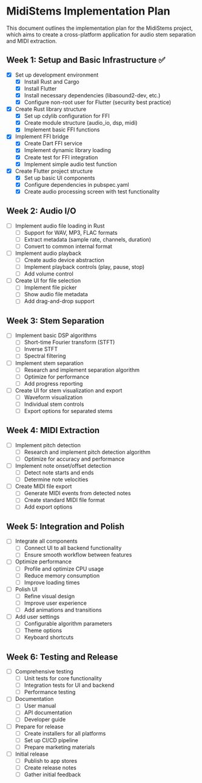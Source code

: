 # MidiStems Implementation Plan

This document outlines the implementation plan for the MidiStems project, which aims to create a cross-platform application for audio stem separation and MIDI extraction.

## Week 1: Setup and Basic Infrastructure ✅

- [x] Set up development environment
  - [x] Install Rust and Cargo
  - [x] Install Flutter
  - [x] Install necessary dependencies (libasound2-dev, etc.)
  - [x] Configure non-root user for Flutter (security best practice)
- [x] Create Rust library structure
  - [x] Set up cdylib configuration for FFI
  - [x] Create module structure (audio_io, dsp, midi)
  - [x] Implement basic FFI functions
- [x] Implement FFI bridge
  - [x] Create Dart FFI service
  - [x] Implement dynamic library loading
  - [x] Create test for FFI integration
  - [x] Implement simple audio test function
- [x] Create Flutter project structure
  - [x] Set up basic UI components
  - [x] Configure dependencies in pubspec.yaml
  - [x] Create audio processing screen with test functionality

## Week 2: Audio I/O

- [ ] Implement audio file loading in Rust
  - [ ] Support for WAV, MP3, FLAC formats
  - [ ] Extract metadata (sample rate, channels, duration)
  - [ ] Convert to common internal format
- [ ] Implement audio playback
  - [ ] Create audio device abstraction
  - [ ] Implement playback controls (play, pause, stop)
  - [ ] Add volume control
- [ ] Create UI for file selection
  - [ ] Implement file picker
  - [ ] Show audio file metadata
  - [ ] Add drag-and-drop support

## Week 3: Stem Separation

- [ ] Implement basic DSP algorithms
  - [ ] Short-time Fourier transform (STFT)
  - [ ] Inverse STFT
  - [ ] Spectral filtering
- [ ] Implement stem separation
  - [ ] Research and implement separation algorithm
  - [ ] Optimize for performance
  - [ ] Add progress reporting
- [ ] Create UI for stem visualization and export
  - [ ] Waveform visualization
  - [ ] Individual stem controls
  - [ ] Export options for separated stems

## Week 4: MIDI Extraction

- [ ] Implement pitch detection
  - [ ] Research and implement pitch detection algorithm
  - [ ] Optimize for accuracy and performance
- [ ] Implement note onset/offset detection
  - [ ] Detect note starts and ends
  - [ ] Determine note velocities
- [ ] Create MIDI file export
  - [ ] Generate MIDI events from detected notes
  - [ ] Create standard MIDI file format
  - [ ] Add export options

## Week 5: Integration and Polish

- [ ] Integrate all components
  - [ ] Connect UI to all backend functionality
  - [ ] Ensure smooth workflow between features
- [ ] Optimize performance
  - [ ] Profile and optimize CPU usage
  - [ ] Reduce memory consumption
  - [ ] Improve loading times
- [ ] Polish UI
  - [ ] Refine visual design
  - [ ] Improve user experience
  - [ ] Add animations and transitions
- [ ] Add user settings
  - [ ] Configurable algorithm parameters
  - [ ] Theme options
  - [ ] Keyboard shortcuts

## Week 6: Testing and Release

- [ ] Comprehensive testing
  - [ ] Unit tests for core functionality
  - [ ] Integration tests for UI and backend
  - [ ] Performance testing
- [ ] Documentation
  - [ ] User manual
  - [ ] API documentation
  - [ ] Developer guide
- [ ] Prepare for release
  - [ ] Create installers for all platforms
  - [ ] Set up CI/CD pipeline
  - [ ] Prepare marketing materials
- [ ] Initial release
  - [ ] Publish to app stores
  - [ ] Create release notes
  - [ ] Gather initial feedback